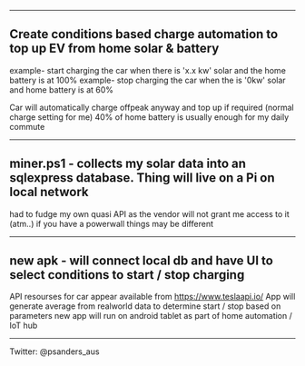 ------------------------------------------------------------------------------------------------------------
Create conditions based charge automation to top up EV from home solar & battery
------------------------------------------------------------------------------------------------------------

example- start charging the car when there is 'x.x kw' solar and the home battery is at 100%
example- stop charging the car when the is '0kw' solar and home battery is at 60%

Car will automatically charge offpeak anyway and top up if required (normal charge setting for me)
40% of home battery is usually enough for my daily commute

----------------------------------------------------------------------------------------------------------
miner.ps1 - collects my solar data into an sqlexpress database. Thing will live on a Pi on local network
----------------------------------------------------------------------------------------------------------

had to fudge my own quasi API as the vendor will not grant me access to it (atm..)
if you have a powerwall things may be different

----------------------------------------------------------------------------------------------------------
new apk - will connect local db and have UI to select conditions to start / stop charging 
----------------------------------------------------------------------------------------------------------

API resourses for car appear available from https://www.teslaapi.io/
App will generate average from realworld data to determine start / stop based on parameters
new app will run on android tablet as part of home automation / IoT hub

----------------------------------------------------------------------------------------------------------
Twitter: @psanders_aus

